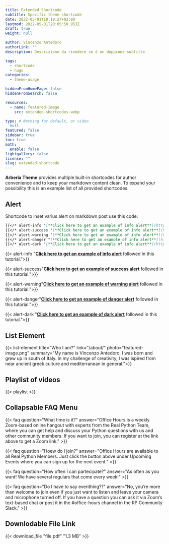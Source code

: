 ```yaml
---
title: Extended Shortcode
subtitle: Specific theme shortcode
date: 2022-05-01T18:19:27+02:00
lastmod: 2022-05-01T20:05:50.953Z
draft: true
weight: null

author: Vincenzo Antedoro
authorLink: ""
description: Descrizione da rivedere se è un doppione subtitle

tags:
  - shortcode
  - hugo
categories:
  - theme-usage

hiddenFromHomePage: false
hiddenFromSearch: false

resources:
  - name: featured-image
    src: extended-shortcodes.webp

type: # Nothing for default, or video 
  null
featured: false
sidebar: true
toc: true
math:
  enable: false
lightgallery: false
license: ""
slug: extended-shortcode
---
```


**Arberia Theme** provides multiple built-in shortcodes for author convenience and to keep your markdown content clean. To expand your possibility this is an example list of all provided shortcodes.


## Alert

Shortcode to inset varius alert on markdown post use this code:

```markdown
{{</* alert-info "[**Click here to get an example of info alert**](https://antedoro.it/) followed in this tutorial."*/>}}
{{</* alert-success "[**Click here to get an example of info alert**](https://antedoro.it/) followed in this tutorial."*/>}}
{{</* alert-warning "[**Click here to get an example of info alert**](https://antedoro.it/) followed in this tutorial."*/>}}
{{</* alert-danger "[**Click here to get an example of info alert**](https://antedoro.it/) followed in this tutorial."*/>}}
{{</* alert-dark "[**Click here to get an example of info alert**](https://antedoro.it/) followed in this tutorial."*/>}}
```

{{< alert-info "[**Click here to get an example of info alert**](https://antedoro.it/) followed in this tutorial.">}}

{{< alert-success"[**Click here to get an example of success alert**](https://antedoro.it/) followed in this tutorial.">}}

{{< alert-warning"[**Click here to get an example of warning alert**](https://antedoro.it/) followed in this tutorial.">}}

{{< alert-danger"[**Click here to get an example of danger alert**](https://antedoro.it/) followed in this tutorial.">}}

{{< alert-dark "[**Click here to get an example of dark alert**](https://antedoro.it/) followed in this tutorial.">}}

## List Element

{{< list-element  title="Who I am?"  link="/about/" photo="featured-image.png" summary="My name is Vincenzo Antedoro. I was born and grew up in south of Italy. In my challenge of creativity, I was ispired from near ancient greek culture and mediterranean in general.">}}

## Playlist of videos

{{< playlist >}}

## Collapsable FAQ Menu

{{< faq question="What time is it?" answer="Office Hours is a weekly Zoom-based online hangout with experts from the Real Python Team, where you can get help and discuss your Python questions with us and other community members. If you want to join, you can register at the link above to get a Zoom link." >}}

{{< faq question="Hoew do I join?" answer="Office Hours are available to all Real Python Members. Just click the button above under Upcoming Events where you can sign up for the next event." >}}

{{< faq question="How often I can partecipate?" answer="As often as you want! We have several regulars that come every week!" >}}

{{< faq question="Do I have to say everithing??" answer="No, you’re more than welcome to join even if you just want to listen and leave your camera and microphone turned off. If you have a question you can ask it via Zoom’s text-based chat or post it in the #office-hours channel in the RP Community Slack." >}}

## Downlodable File Link

{{< download_file "file.pdf" "1.3 MB" >}}
